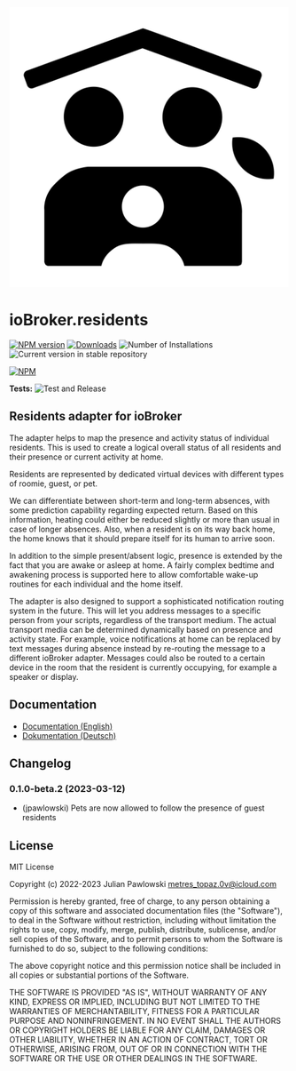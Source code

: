 ![Logo](admin/residents.svg)

# ioBroker.residents

[![NPM version](https://img.shields.io/npm/v/iobroker.residents.svg)](https://www.npmjs.com/package/iobroker.residents)
[![Downloads](https://img.shields.io/npm/dm/iobroker.residents.svg)](https://www.npmjs.com/package/iobroker.residents)
![Number of Installations](https://iobroker.live/badges/residents-installed.svg)
![Current version in stable repository](https://iobroker.live/badges/residents-stable.svg)

[![NPM](https://nodei.co/npm/iobroker.residents.png?downloads=true)](https://nodei.co/npm/iobroker.residents/)

**Tests:** ![Test and Release](https://github.com/jpawlowski/ioBroker.residents/workflows/Test%20and%20Release/badge.svg)

## Residents adapter for ioBroker

The adapter helps to map the presence and activity status of individual residents. This is used to create a logical overall status of all residents and their presence or current activity at home.

Residents are represented by dedicated virtual devices with different types of roomie, guest, or pet.

We can differentiate between short-term and long-term absences, with some prediction capability regarding expected return. Based on this information, heating could either be reduced slightly or more than usual in case of longer absences. Also, when a resident is on its way back home, the home knows that it should prepare itself for its human to arrive soon.

In addition to the simple present/absent logic, presence is extended by the fact that you are awake or asleep at home. A fairly complex bedtime and awakening process is supported here to allow comfortable wake-up routines for each individual and the home itself.

The adapter is also designed to support a sophisticated notification routing system in the future. This will let you address messages to a specific person from your scripts, regardless of the transport medium. The actual transport media can be determined dynamically based on presence and activity state. For example, voice notifications at home can be replaced by text messages during absence instead by re-routing the message to a different ioBroker adapter. Messages could also be routed to a certain device in the room that the resident is currently occupying, for example a speaker or display.

## Documentation

-   [Documentation (English)](docs/en/residents.md)
-   [Dokumentation (Deutsch)](docs/de/residents.md)

## Changelog

<!--
    Placeholder for the next version (at the beginning of the line):
    ### **WORK IN PROGRESS**
-->
### 0.1.0-beta.2 (2023-03-12)

-   (jpawlowski) Pets are now allowed to follow the presence of guest residents

## License

MIT License

Copyright (c) 2022-2023 Julian Pawlowski <metres_topaz.0v@icloud.com>

Permission is hereby granted, free of charge, to any person obtaining a copy
of this software and associated documentation files (the "Software"), to deal
in the Software without restriction, including without limitation the rights
to use, copy, modify, merge, publish, distribute, sublicense, and/or sell
copies of the Software, and to permit persons to whom the Software is
furnished to do so, subject to the following conditions:

The above copyright notice and this permission notice shall be included in all
copies or substantial portions of the Software.

THE SOFTWARE IS PROVIDED "AS IS", WITHOUT WARRANTY OF ANY KIND, EXPRESS OR
IMPLIED, INCLUDING BUT NOT LIMITED TO THE WARRANTIES OF MERCHANTABILITY,
FITNESS FOR A PARTICULAR PURPOSE AND NONINFRINGEMENT. IN NO EVENT SHALL THE
AUTHORS OR COPYRIGHT HOLDERS BE LIABLE FOR ANY CLAIM, DAMAGES OR OTHER
LIABILITY, WHETHER IN AN ACTION OF CONTRACT, TORT OR OTHERWISE, ARISING FROM,
OUT OF OR IN CONNECTION WITH THE SOFTWARE OR THE USE OR OTHER DEALINGS IN THE
SOFTWARE.
